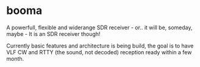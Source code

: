 # booma
A powerfull, flexible and widerange SDR receiver - or.. it will be, someday, maybe - It is an SDR receiver though!

Currently basic features and architecture is being build, the goal is to have VLF CW and RTTY (the sound, not decoded) 
reception ready within a few month.

